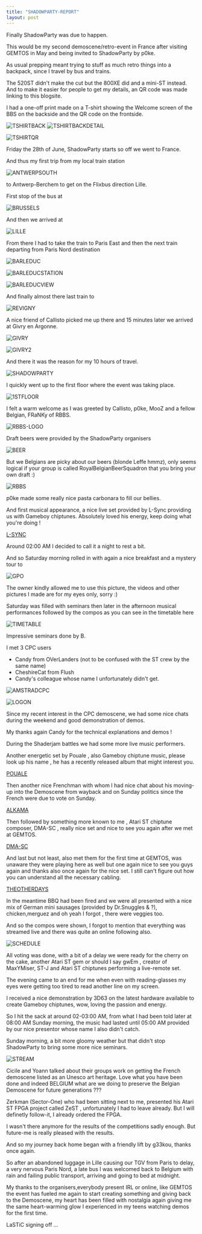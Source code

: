 ```yaml
---
title: "SHADOWPARTY-REPORT"
layout: post
---
```


Finally ShadowParty was due to happen.

This would be my second demoscene/retro-event in France after visiting GEMTOS in May and being invited to ShadowParty by p0ke.

As usual prepping meant trying to stuff as much retro things into a backpack, since I travel by bus and trains.

The 520ST didn't make the cut but the 800XE did and a mini-ST instead.
And to make it easier for people to get my details, an QR code was made
linking to this blogsite.

<!--more-->

I had a one-off print made on a T-shirt showing the Welcome screen of the BBS on the backside and the QR code on the frontside.

![TSHIRTBACK](/assets/images/SHADOWPARTY-REPORT/TSHIRTBACK.JPG)
![TSHIRTBACKDETAIL](/assets/images/SHADOWPARTY-REPORT/TSHIRTBACKDETAIL.JPG)

![TSHIRTQR](/assets/images/SHADOWPARTY-REPORT/TSHIRTQR.JPG)

Friday the 28th of June, ShadowParty starts so off we went to France.

And thus my first trip from my local train station 

![ANTWERPSOUTH](/assets/images/SHADOWPARTY-REPORT/ANTWERPSOUTH.JPG)

to Antwerp-Berchem to get on the Flixbus direction Lille.

First stop of the bus at 

![BRUSSELS](/assets/images/SHADOWPARTY-REPORT/BRUSSELS.JPG)

And then we arrived at 

![LILLE](/assets/images/SHADOWPARTY-REPORT/LILLE.JPG)

From there I had to take the train to Paris East and then the next train
departing from Paris Nord destination 

![BARLEDUC](/assets/images/SHADOWPARTY-REPORT/BARLEDUC.JPG)

![BARLEDUCSTATION](/assets/images/SHADOWPARTY-REPORT/BARLEDUCSTATION.JPG)

![BARLEDUCVIEW](/assets/images/SHADOWPARTY-REPORT/BARLEDUCVIEW.JPG)

And finally almost there last train to 

![REVIGNY](/assets/images/SHADOWPARTY-REPORT/REVIGNY.JPG)

A nice friend of Callisto picked me up there and 15 minutes later 
we arrived at Givry en Argonne.

![GIVRY](/assets/images/SHADOWPARTY-REPORT/GIVRY.JPG)

![GIVRY2](/assets/images/SHADOWPARTY-REPORT/GIVRY2.JPG)

And there it was the reason for my 10 hours of travel.

![SHADOWPARTY](/assets/images/SHADOWPARTY-REPORT/SHADOWPARTY.JPG)

I quickly went up to the first floor where the event was taking place.

![1STFLOOR](/assets/images/SHADOWPARTY-REPORT/1STFLOOR.JPG)

I felt a warm welcome as I was greeted by Callisto, p0ke, MooZ and a fellow Belgian, FRaNKy of RBBS.

![RBBS-LOGO](/assets/images/SHADOWPARTY-REPORT/TK-RBBS.png)

Draft beers were provided by the ShadowParty organisers

![BEER](/assets/images/SHADOWPARTY-REPORT/BEER.JPG)

But we Belgians are picky about our beers (blonde Leffe hmmz), only seems logical if your group is called RoyalBelgianBeerSquadron that you bring your own draft :)

![RBBS](/assets/images/SHADOWPARTY-REPORT/RBBS.JPG)

p0ke made some really nice pasta carbonara to fill our bellies.

And first musical appearance, a nice live set provided by L-Sync providing us with Gameboy chiptunes.
Absolutely loved his energy, keep doing what you're doing !

[L-SYNC](https://youtu.be/pLnL5dsMvZ8)

Around 02:00 AM I decided to call it a night to rest a bit.

And so Saturday morning rolled in with again a nice breakfast and a mystery tour to 

![GPO](/assets/images/SHADOWPARTY-REPORT/GPO.JPG)

The owner kindly allowed me to use this picture, the videos and other pictures I made are for my eyes only, sorry :)

Saturday was filled with seminars then later in the afternoon musical performances followed by the compos as you can see in the timetable here

![TIMETABLE](https://shadow-party.org/timetable)

Impressive seminars done by B. 

I met 3 CPC users

- Candy from OVerLanders (not to be confused with the ST crew by the same name)
- CheshireCat from Flush
- Candy's colleague whose name I unfortunately didn't get.

![AMSTRADCPC](/assets/images/SHADOWPARTY-REPORT/AMSTRADCPC.JPG)

![LOGON](/assets/images/SHADOWPARTY-REPORT/LOGON.JPG)

Since my recent interest in the CPC demoscene, we had some nice chats during the weekend and good demonstration of demos.

My thanks again Candy for the technical explanations and demos !

During the Shaderjam battles we had some more live music performers.

Another energetic set by Pouale , also Gameboy chiptune music, please
look up his name , he has a recently released album that might interest you.

[POUALE](https://youtube.com/shorts/9OjeFl5LkqY)

Then another nice Frenchman with whom I had nice chat about his moving-up
into the Demoscene from wayback and on Sunday politics since the French
were due to vote on Sunday.

[ALKAMA](https://youtube.com/shorts/h3EUvbCXHF0)

Then followed by something more known to me , Atari ST chiptune composer, 
DMA-SC , really nice set and nice to see you again after we met at GEMTOS.

[DMA-SC](https://youtube.com/shorts/7ssdTob39eM)

And last but not least, also met them for the first time at GEMTOS, was
unaware they were playing here as well but one again nice to see you guys
again and thanks also once again for the nice set.
I still can't figure out how you can understand all the necessary cabling.

[THEOTHERDAYS](https://youtu.be/TJBdwIMCsVs)

In the meantime BBQ had been fired and we were all presented with a nice mix of German mini sausages (provided by Dr.Snuggles &  ?), chicken,merguez and oh yeah I forgot , there were veggies too.

And so the compos were shown, I forgot to mention that everything
was streamed live and there was quite an online following also.

![SCHEDULE](/assets/images/SHADOWPARTY-REPORT/TIMETABLE.JPG)

All voting was done, with a bit of a delay we were ready for the cherry
on the cake, another Atari ST gem or should I say gwEm , creator of 
MaxYMiser, ST-J and Atari ST chiptunes performing a live-remote set.

The evening came to an end for me when even with reading-glasses my eyes
were getting too tired to read another line on my screen.

I received a nice demonstration by 3D63 on the latest hardware available
to create Gameboy chiptunes, wow, loving the passion and energy.

So I hit the sack at around 02-03:00 AM, from what I had been told later
at 08:00 AM Sunday morning, the music had lasted until 05:00 AM provided
by our nice presentor whose name I also didn't catch.

Sunday morning, a bit more gloomy weather but that didn't stop ShadowParty
to bring some more nice seminars.

![STREAM](/assets/images/SHADOWPARTY-REPORT/STREAM.JPG)

Cicile and Yoann talked about their groups work on getting the
French demoscene listed as an Unesco art heritage.
Love what you have been done and indeed BELGIUM what are we doing to
preserve the Belgian Demoscene for future generations ???

Zerkman (Sector-One) who had been sitting next to me, presented his
Atari ST FPGA project called ZeST , unfortunately I had to leave already.
But I will definetly follow-it, I already ordered the FPGA.

I wasn't there anymore for the results of the competitions sadly enough.
But future-me is really pleased with the results.

And so my journey back home began with a friendly lift by g33kou, thanks once again.

So after an abandoned luggage in Lille causing our TGV from Paris to delay, a very nervous Paris Nord, a late bus I was welcomed back to Belgium with rain and failing public transport, arriving and going to bed at midnight.

My thanks to the organisers,everybody present IRL or online, like GEMTOS
the event has fueled me again to start creating something and giving back
to the Demoscene, my heart has been filled with nostalgia again giving me
the same heart-warming glow I experienced in my teens watching demos for the first time.

LaSTiC signing off ...
